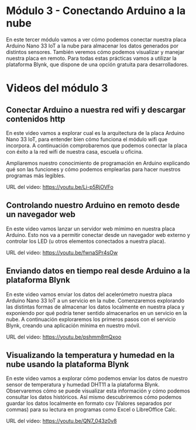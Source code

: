 # Módulo 3 - Conectando Arduino a la nube
En este tercer módulo vamos a ver cómo podemos conectar nuestra placa Arduino Nano 33 IoT a la nube para almacenar los datos generados por distintos sensores. También veremos cómo podemos visualizar y manejar nuestra placa en remoto. Para todas estas prácticas vamos a utilizar la plataforma Blynk, que dispone de una opción gratuita para desarrolladores.

# Videos del módulo 3
## Conectar Arduino a nuestra red wifi y descargar contenidos http
En este video vamos a explorar cual es la arquitectura de la placa Arduino Nano 33 IoT, para entender bien cómo funciona el módulo wifi que incorpora. A continuación comprobaremos que podemos conectar la placa con éxito a la red wifi de nuestra casa, escuela u oficina.

Ampliaremos nuestro conocimiento de programación en Arduino explicando qué son las funciones y cómo podemos emplearlas para hacer nuestros programas más legibles. 

URL del video: https://youtu.be/Li-p5RjOVFo

## Controlando nuestro Arduino en remoto desde un navegador web
En este video vamos lanzar un servidor web mímimo en nuestra placa Arduino. Esto nos va a permitir conectar desde un navegador web externo y controlar los LED (u otros elementos conectados a nuestra placa).

URL del video: https://youtu.be/fwnaSPr4sOw

## Enviando datos en tiempo real desde Arduino a la plataforma Blynk
En este video vamos enviar los datos del acelerómetro nuestra placa Arduino Nano 33 IoT a un servicio en la nube. Comenzaremos explorando las distintas formas de almacenar los datos localmente en nuestra placa y exponiendo por qué podría tener sentido almacenarlos en un servicio en la nube. A continuación exploraremos los primeros pasos con el servicio Blynk, creando una aplicación mínima en nuestro móvil.

URL del video: https://youtu.be/pshmm8mQxoo

## Visualizando la temperatura y humedad en la nube usando la plataforma Blynk
En este video vamos a explorar cómo podemos enviar los datos de nuestro sensor de temperatura y humedad DHT11 a la plataforma Blynk. Observaremos cómo se puede visualizar esta información y cómo podemos consultar los datos históricos. Así mismo descubriremos cómo podemos guardar los datos localmente en formato csv (Valores separados por commas) para su lectura en programas como Excel o LibreOffice Calc.

URL del vídeo: https://youtu.be/QN7_043z0v8

